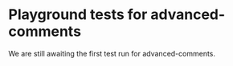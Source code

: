 # Playground tests for advanced-comments
We are still awaiting the first test run for advanced-comments.
